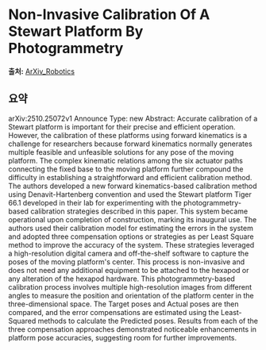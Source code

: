 # Non-Invasive Calibration Of A Stewart Platform By Photogrammetry

**출처:** [ArXiv_Robotics](https://arxiv.org/abs/2510.25072)

## 요약
arXiv:2510.25072v1 Announce Type: new
Abstract: Accurate calibration of a Stewart platform is important for their precise and efficient operation. However, the calibration of these platforms using forward kinematics is a challenge for researchers because forward kinematics normally generates multiple feasible and unfeasible solutions for any pose of the moving platform. The complex kinematic relations among the six actuator paths connecting the fixed base to the moving platform further compound the difficulty in establishing a straightforward and efficient calibration method. The authors developed a new forward kinematics-based calibration method using Denavit-Hartenberg convention and used the Stewart platform Tiger 66.1 developed in their lab for experimenting with the photogrammetry-based calibration strategies described in this paper. This system became operational upon completion of construction, marking its inaugural use. The authors used their calibration model for estimating the errors in the system and adopted three compensation options or strategies as per Least Square method to improve the accuracy of the system. These strategies leveraged a high-resolution digital camera and off-the-shelf software to capture the poses of the moving platform's center. This process is non-invasive and does not need any additional equipment to be attached to the hexapod or any alteration of the hexapod hardware. This photogrammetry-based calibration process involves multiple high-resolution images from different angles to measure the position and orientation of the platform center in the three-dimensional space. The Target poses and Actual poses are then compared, and the error compensations are estimated using the Least-Squared methods to calculate the Predicted poses. Results from each of the three compensation approaches demonstrated noticeable enhancements in platform pose accuracies, suggesting room for further improvements.
